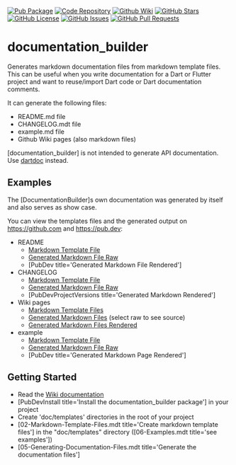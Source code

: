 [//]: # (This file was generated from: doc/templates/README.mdt using the documentation_builder package on: 2021-09-08 14:21:59.512203.)
[![Pub Package](https://img.shields.io/pub/v/fluent_regex)](https://pub.dev/packages/fluent_regex)
[![Code Repository](https://img.shields.io/badge/repository-git%20hub-blue)](https://github.com/efficientyboosters/documentation_builder)
[![Github Wiki](https://img.shields.io/badge/documentation-wiki-blue)](https://github.com/efficientyboosters/documentation_builder/wiki)
[![GitHub Stars](https://img.shields.io/github/stars/efficientyboosters/documentation_builder)](https://github.com/efficientyboosters/documentation_builder/stargazers)
[![GitHub License](https://img.shields.io/badge/license-MIT-blue)](https://github.com/efficientyboosters/documentation_builder/blob/main/LICENSE)
[![GitHub Issues](https://img.shields.io/github/issues/efficientyboosters/documentation_builder)](https://github.com/efficientyboosters/documentation_builder/issues)
[![GitHub Pull Requests](https://img.shields.io/github/issues-pr/efficientyboosters/documentation_builder)](https://github.com/efficientyboosters/documentation_builder/pull)

<a id='documentation-builder'></a>
# documentation_builder
Generates markdown documentation files from markdown template files.
This can be useful when you write documentation for a Dart or Flutter project
and want to reuse/import Dart code or Dart documentation comments.

It can generate the following files:
- README.md file
- CHANGELOG.mdt file
- example.md file
- Github Wiki pages (also markdown files)

[documentation_builder] is not intended to generate API documentation.
Use [dartdoc](https://dart.dev/tools/dartdoc) instead.


<a id='examples'></a>
## Examples
The [DocumentationBuilder]s own documentation was generated by itself and also serves as show case.

You can view the templates files and the generated output on https://github.com and https://pub.dev:

- README
  - [Markdown Template File](https://raw.githubusercontent.com/efficientyboosters/documentation_builder/main/doc/templates/README.mdt)
  - [Generated Markdown File Raw](https://raw.githubusercontent.com/efficientyboosters/documentation_builder/main/README.md)
  - [PubDev title='Generated Markdown File Rendered']
- CHANGELOG
  - [Markdown Template File](https://raw.githubusercontent.com/efficientyboosters/documentation_builder/main/doc/templates/CHANGELOG.mdt)
  - [Generated Markdown File Raw](https://raw.githubusercontent.com/efficientyboosters/documentation_builder/main/CHANGELOG.md)
  - [PubDevProjectVersions title='Generated Markdown Rendered']
- Wiki pages
  - [Markdown Template Files](https://github.com/efficientyboosters/documentation_builder/tree/main/doc/templates)
  - [Generated Markdown Files](https://github.com/efficientyboosters/documentation_builder/tree/main/doc/wiki) (select raw to see source)
  - [Generated Markdown Files Rendered](https://github.com/efficientyboosters/documentation_builder/wiki)
- example
  - [Markdown Template File](https://raw.githubusercontent.com/efficientyboosters/documentation_builder/main/doc/templates/example.mdt)
  - [Generated Markdown File Raw](https://raw.githubusercontent.com/efficientyboosters/documentation_builder/main/example/example.md)
  - [PubDev title='Generated Markdown Page Rendered']

<a id='getting-started'></a>
## Getting Started
- Read the [Wiki documentation](https://github.com/efficientyboosters/documentation_builder/wiki)
- [PubDevInstall title='Install the documentation_builder package'] in your project
- Create 'doc/templates' directories in the root of your project
- [02-Markdown-Template-Files.mdt title='Create markdown template files'] in the "doc/templates" directory ([06-Examples.mdt title='see examples'])
- [05-Generating-Documentation-Files.mdt title='Generate the documentation files']